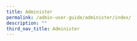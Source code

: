 ```yaml
---
title: Administer
permalink: /admin-user-guide/administer/index/
description: ""
third_nav_title: Administer
---
```

